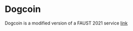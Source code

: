 # Dogcoin

Dogcoin is a modified version of a FAUST 2021 service [link](https://github.com/fausecteam/faustctf-2021-treasury.git)
